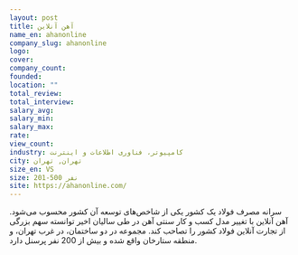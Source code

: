 ```yaml
---
layout: post
title: آهن آنلاین
name_en: ahanonline
company_slug: ahanonline
logo: 
cover: 
company_count:
founded:
location: ""
total_review: 
total_interview: 
salary_avg: 
salary_min: 
salary_max: 
rate: 
view_count: 
industry: کامپیوتر، فناوری اطلاعات و اینترنت
city: تهران, تهران
size_en: VS
size: 201-500 نفر
site: https://ahanonline.com/
---
```


سرانه مصرف فولاد یک کشور یکی از شاخص‌های توسعه آن کشور محسوب می‌شود. آهن آنلاین با تغییر مدل کسب و کار سنتی آهن در طی سالیان اخیر توانسته سهم بزرگی از تجارت آنلاین فولاد کشور را تصاحب کند.
مجموعه در دو ساختمان، در غرب تهران، و منطقه ستارخان واقع شده و بیش از 200 نفر پرسنل دارد.
